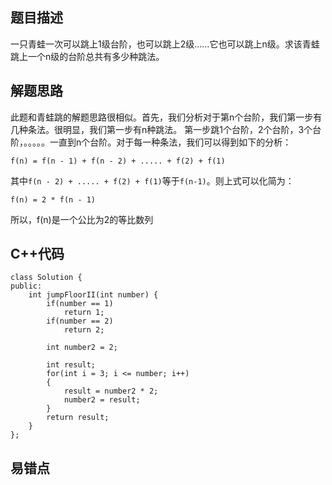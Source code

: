 ## 题目描述

一只青蛙一次可以跳上1级台阶，也可以跳上2级……它也可以跳上n级。求该青蛙跳上一个n级的台阶总共有多少种跳法。

## 解题思路
此题和青蛙跳的解题思路很相似。首先，我们分析对于第n个台阶，我们第一步有几种条法。很明显，我们第一步有n种跳法。
第一步跳1个台阶，2个台阶，3个台阶，。。。。。一直到n个台阶。对于每一种条法，我们可以得到如下的分析：
```
f(n) = f(n - 1) + f(n - 2) + ..... + f(2) + f(1)
```
其中```f(n - 2) + ..... + f(2) + f(1)```等于```f(n-1)```。则上式可以化简为：
```
f(n) = 2 * f(n - 1)
```
所以，f(n)是一个公比为2的等比数列

## C++代码
```
class Solution {
public:
    int jumpFloorII(int number) {
        if(number == 1)
            return 1;
        if(number == 2)
            return 2;
        
        int number2 = 2;

        int result;
        for(int i = 3; i <= number; i++)
        {
            result = number2 * 2;
            number2 = result;
        }
        return result;
    }
};

```
## 易错点

